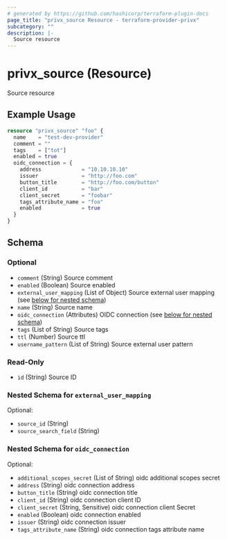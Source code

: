 ```yaml
---
# generated by https://github.com/hashicorp/terraform-plugin-docs
page_title: "privx_source Resource - terraform-provider-privx"
subcategory: ""
description: |-
  Source resource
---
```


# privx_source (Resource)

Source resource

## Example Usage

```terraform
resource "privx_source" "foo" {
  name    = "test-dev-provider"
  comment = ""
  tags    = ["tot"]
  enabled = true
  oidc_connection = {
    address             = "10.10.10.10"
    issuer              = "http://foo.com"
    button_title        = "http://foo.com/button"
    client_id           = "bar"
    client_secret       = "foobar"
    tags_attribute_name = "foo"
    enabled             = true
  }
}
```

<!-- schema generated by tfplugindocs -->
## Schema

### Optional

- `comment` (String) Source comment
- `enabled` (Boolean) Source enabled
- `external_user_mapping` (List of Object) Source external user mapping (see [below for nested schema](#nestedatt--external_user_mapping))
- `name` (String) Source name
- `oidc_connection` (Attributes) OIDC connection (see [below for nested schema](#nestedatt--oidc_connection))
- `tags` (List of String) Source tags
- `ttl` (Number) Source ttl
- `username_pattern` (List of String) Source external user pattern

### Read-Only

- `id` (String) Source ID

<a id="nestedatt--external_user_mapping"></a>
### Nested Schema for `external_user_mapping`

Optional:

- `source_id` (String)
- `source_search_field` (String)


<a id="nestedatt--oidc_connection"></a>
### Nested Schema for `oidc_connection`

Optional:

- `additional_scopes_secret` (List of String) oidc additional scopes secret
- `address` (String) oidc connection address
- `button_title` (String) oidc connection title
- `client_id` (String) oidc connection client ID
- `client_secret` (String, Sensitive) oidc connection client Secret
- `enabled` (Boolean) oidc connection enabled
- `issuer` (String) oidc connection issuer
- `tags_attribute_name` (String) oidc connection tags attribute name
